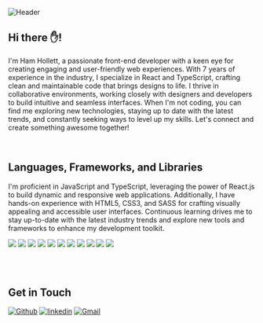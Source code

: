 ![Header](https://lh3.googleusercontent.com/ChYnD8hmOpH2qigxWS179fcs_ZyNQ77ETdBDYkMYInvFLr40US7gmDDQmRDyBo88jo3DejxQDvzoIwiUVh7bls4MMBIu2vypN9_b013X1VYWMbr2vL8YiIbBwG43jz4DiWtrqsUIdgBKC4Qt2OGF1UAj-9qIgI8vUukYZV7e7t1RxDvTxA756MfNN9Q9-mzLIxxIFPmJjh5zUDxLMfoVfaQHGvV8VoBOEWxr_tFVlGT6s_2JfPcy9cFgvVp_oxB9d4lOPXM7Y7NzTkttQ5n_G6PDprUHDykuxF1XEIRrhZlQTzugWnMysODi8DPBKJNDlAUGG5PJEjAMVfBxY5pYBs9KteEgead_o8oZJ3z_S5sJzn_5SGrZkQxBea29irabk6tX-GgQogSMrkozOGVOUAW-nMLEYaYGpMpZi76sfML-Ejxyf-1wMgZxsuZPuRmQVi38jHgsqV1LgT3O89Jk3AenaN7Y3Cob1OYFJp1vqldKNjlxfUJKtK5mTzYI7Yo9pqVboSFyGbJoAz0uyRwxHtLIti17NZveiNqMLR3YH2JVmr8N8vLt2E4AogFLL_Ih-MnzbtA0YmYYdchxio0cq4FAPg0ePi7wQpKmUWBpViIFhLmjn_o8BwUadx3oscykB_a7l64OYgFJ72ATRGC7nZWR8gptgYzEcYyLZJIIRHhpZZb2ngl2mEmBUiO-rm7X7MlPIUSx6hHHgfS3Xnfse6yPeBHwspXmIh39fUuWNLNNRb9Tce1nmYv4YlHBLRHwhAmYK7Pdp7-p0m0EzCnY7v_8bKsDuJccj2nmnHkafCL_GdhVSeYBaZ615hgFjdDfBBEE5mS-ADzLT73zrgJtGZuZgI3HPueHH4yTGlAwkQuqwxcvLzGsqln8eIA11Jyx1tgiZIKaf8Cg0TYvn8YsbPIs4DuNrcCTU4avqyCuOQUDRcCiRw=w1140-h640-s-no?authuser=0 "Header")

## Hi there ✋!

I'm Ham Hollett, a passionate front-end developer with a keen eye for creating engaging and user-friendly web experiences. With 7 years of experience in the industry, I specialize in React and TypeScript, crafting clean and maintainable code that brings designs to life. I thrive in collaborative environments, working closely with designers and developers to build intuitive and seamless interfaces. When I'm not coding, you can find me exploring new technologies, staying up to date with the latest trends, and constantly seeking ways to level up my skills. Let's connect and create something awesome together!

<br/>

## Languages, Frameworks, and Libraries

I'm proficient in JavaScript and TypeScript, leveraging the power of React.js to build dynamic and responsive web applications. Additionally, I have hands-on experience with HTML5, CSS3, and SASS for crafting visually appealing and accessible user interfaces. Continuous learning drives me to stay up-to-date with the latest industry trends and explore new tools and frameworks to enhance my development toolkit.

<p>   
  <img src="https://img.shields.io/badge/HTML5-E34F26?style=for-the-badge&logo=html5&logoColor=white" />
  <img src="https://img.shields.io/badge/CSS3-1572B6?style=for-the-badge&logo=css3&logoColor=white" />
  <img src="https://img.shields.io/badge/JavaScript-323330?style=for-the-badge&logo=javascript&logoColor=F7DF1E" />
  <img src="https://img.shields.io/badge/TypeScript-007ACC?style=for-the-badge&logo=typescript&logoColor=white" />
  <img src="https://img.shields.io/badge/json-5E5C5C?style=for-the-badge&logo=json&logoColor=white" />
  <img src="https://img.shields.io/badge/Node.js-339933?style=for-the-badge&logo=nodedotjs&logoColor=white" />
  <img src="https://img.shields.io/badge/React-20232A?style=for-the-badge&logo=react&logoColor=61DAFB" />
  <img src="https://img.shields.io/badge/Bootstrap-563D7C?style=for-the-badge&logo=bootstrap&logoColor=white" />
  <img src="https://img.shields.io/badge/Tailwind_CSS-38B2AC?style=for-the-badge&logo=tailwind-css&logoColor=white" />
  <img src="https://img.shields.io/badge/jQuery-0769AD?style=for-the-badge&logo=jquery&logoColor=white" />      
  <img src="https://img.shields.io/badge/next.js-000000?style=for-the-badge&logo=nextdotjs&logoColor=white" />
</p>

<!-- <img align="center" src="https://github-readme-streak-stats.herokuapp.com?user=hamholla&theme=vue-dark&hide_border=true&date_format=M%20j%5B%2C%20Y%5D" alt="My github stats" />

<img align="center" src="https://github-readme-stats.vercel.app/api?username=hamholla&show_icons=true&include_all_commits=true&theme=cobalt&hide_border=true" alt="My github stats" />

<img align="center" src="https://github-readme-stats.vercel.app/api/top-langs/?username=hamholla&layout=compact&theme=cobalt&hide_border=true" /> -->

<br/>
<br/>

## Get in Touch

[<img alt="Github" src="https://img.shields.io/badge/GitHub-%2312100E.svg?&style=for-the-badge&logo=Github&logoColor=white" />](https://github.com/hamholla) [<img alt="linkedin" src="https://img.shields.io/badge/linkedin-%230077B5.svg?&style=for-the-badge&logo=linkedin&logoColor=white" />](https://www.linkedin.com/in/hamhollett) [<img alt="Gmail" src="https://img.shields.io/badge/Gmail-D14836?style=for-the-badge&logo=gmail&logoColor=white" />](mailto:hamhollett@gmail.com?subject=[GitHub])

<!-- <p align="center"> © 2023 Hamilton Hollett, all rights reserved. Made with ❤️ for a better web. </p> -->
